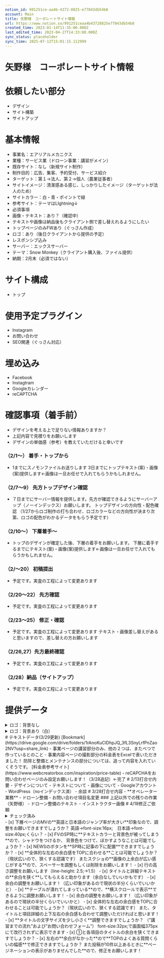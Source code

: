```yaml
---
notion_id: 991251ce-aa4b-4372-8825-e77843db54b8
account: Main
title: 矢野様　コーポレートサイト情報
url: https://www.notion.so/991251ceaa4b43728825e77843db54b8
created_time: 2023-01-14T11:35:00.000Z
last_edited_time: 2023-04-27T14:33:00.000Z
sync_status: placeholder
sync_time: 2025-07-12T15:01:15.112999
---
```

# 矢野様　コーポレートサイト情報

# 依頼したい部分
- デザイン
- サイト構築
- サイトアップ
# 基本情報
  - 事業名：エアリアルメカニクス
  - 業種：サービス業（ドローン事業：講習がメイン）
  - 既存サイト：なし（新規サイト制作）
  - 制作目的：広告、集客、予約受付、サービス紹介
  - ターゲット：第１→法人、第２→個人（農業従事者）
  - サイトイメージ：清潔感ある感じ、しっかりしたイメージ（ターゲットが法人のため）
  - サイトカラー：白・青・ポイントで緑
  - 参考サイト：テーマはLIghtning↓
  - 必須事項
  - 画像・テキスト：あり？（確認中）
  - テキストや画像は納品後もクライアント側で差し替えれるようにしたい
  - トップページのみFWあり（ぐっさん作成）
  - ロゴ：あり（後日クライアントから提供の予定）
  - レスポンシブ込み
  - サーバー：エックスサーバー
  - テーマ：Snow Monkey（クライアント購入後、ファイル提供）
  - 納期：2月末（必須ではない）
# サイト構成
  - トップ
# 使用予定プラグイン
  - Instagram
  - お問い合わせ
  - SEO関連（ぐっさん対応）
# 埋め込み
  - Facebook
  - Instagtram
  - Googleカレンダー
  - reCAPTCHA
# 確認事項（着手前）
  - デザインを考える上で足りない情報ありますか？
  - 上記内容で見積りをお願いします
  - デザインの単価感（参考）を教えていただけると幸いです
  ### （2/1〜） 着手・トップから
  - 1までにスノモンファイルお送りします
3日までにトップテキスト(案)・画像(案)提供します←画像は一旦お任せで入れてもらうかもしれません。
  ### （2/7〜9） 先方トップデザイン確認
  - ７日までにサーバー情報を提供します。先方が確認できるようにサーバーアップ（ノーインデックス）お願いします。
トップデザインの方向性・配色確認
（1/27からロゴ制作の打ち合わせ、ロゴカラーなどの方向性が決まり次第、ロゴの配色がわかるデータをもらう予定です）
  ### （2/10〜） 下層着手〜
  - トップのデザインが確定した後、下層の着手をお願いします。
下層に着手するまでにテキスト(案)・画像(案)提供します←画像は一旦お任せで入れてもらうかもしれません。
  ### （2/〜20） 初稿提出
  - 予定です。実査の工程によって変更あります
  ### （2/20〜22） 先方確認
  - 予定です。実査の工程によって変更あります
  ### （2/23〜25） 修正・確認
  - 予定です。実査の工程によって変更あります
テキスト・画像差し替えがあると思いますので、差し替えの方お願いします
  ### （2/26,27）先方最終確認
  - 予定です。実査の工程によって変更あります
  ### （2/28）納品（サイトアップ）
  - 予定です。実査の工程によって変更あります
  
# 提供データ
  <details>
  <summary>ロゴ：背景なし</summary>
  </details>
  <details>
  <summary>ロゴ：背景あり（白）</summary>
  </details>
# テキストデータ(3/29更新)
  [Bookmark](https://drive.google.com/drive/folders/1rAnoKuClDhpJQ_3fL3SnyLrfPnZao2NV?usp=share_link)
  - 事業ページの講習部分のみ、他の２つは、またべつで作っているとのこと
  - 事業内容ページの撮影部分の料金表をExcelで表いただきました！
防除と整備とメンテナンスの部分については、追って内容を入れていくそうです。
[料金表参考サイト](https://www.webcreatorbox.com/inspiration/price-table)
  - reCAPCHAをお問い合わせページのみ設定お願いします！（3/28追記）←完了
# 2/13打合せ内要
  - デザインについて
  - テキストについて
  - 画像について
  - Googleアカウント
  - WordPress（noインデックス済）
  - 余談
# 3/28打合せ内容
  - **オペレーター業務**
  - ドローン整備
  - お問い合わせ項目名変更
  ### 上記以外での残りの作業（矢野様）
  - ドローン整備のテキスト
  - インストラクター画像
# 4/18修正ご依頼
<details>
<summary>チェック済み</summary>
</details>
  - [x] 下層ページのMVの**英語と日本語のジャンプ率が大きい**印象なので、調整をお願いできますでしょうか？
英語→font-size:16px;　日本語→font-size:40px;くらい？
  - [x] FVのSP時に**テキストカラーと背景色が被ってしまう**ので、シャドウをつけるか、
背景色をつけて、ぼかすようなことは可能でしょうか？
  - [x] NEWSのボタンを**SP時に記事の下に配置**できますでしょうか？
  - [x] **全体的な左右の余白感をTOPに合わせる**ことは可能でしょうか？（現状広いので、狭くする認識です）
またスクショの**画像の上余白が広い感じがする**ので、スペーサーを調整もしくは削除をお願いします！
  - [x] 行の高さ調整をお願いします（line-height: 2.5;→1.5）
  - [x] タイトルと詳細テキストの**余白を狭く**してもらえると助かります（余白なしでいいかもです）
  - [x] 余白の調整をお願いします！（広い印象があるので現状の半分くらいでいいかと）
  - [x] **テーブルが潰れてしまっている**ので、**横スクロールで表示**できるように調整お願いします！
  - [x] 余白の調整をお願いします！（広い印象があるので現状の半分くらいでいいかと）
  - [x] 全体的な左右の余白感をTOPに合わせることは可能でしょうか？（現状広いので、狭くする認識です）
また、タイトルと項目詳細の上下左右の余白感も合わせて調整いただければと思います！
  - [x] **タイトルの文字サイズを少し小さく**調整できますでしょうか？
（”講習までの流れ”および”お問い合わせフォーム”）
font-size:32px;で画面幅375pxにて改行されずに表示できます
  - [x] ①と各項目のタイトルの余白を狭くできますでしょうか？
  - [x] 左右の**余白がなかった**ので**TOPのよくある質問くらいの幅感**で修正できますでしょうか？
また投稿が10件以上あるときに**ページネーションの表示がありませんでした**ので、修正をお願いします！